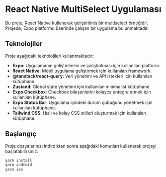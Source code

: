# React Native MultiSelect Uygulaması

Bu proje, React Native kullanarak geliştirilmiş bir multiselect örneğidir. Projede, Expo platformu üzerinde çalışan bir uygulama bulunmaktadır.

## Teknolojiler

Proje aşağıdaki teknolojileri kullanmaktadır:
- **Expo**: Uygulamanın geliştirilmesi ve çalıştırılması için kullanılan platform.
- **React Native**: Mobil uygulama geliştirmek için kullanılan framework.
- **@tanstack/react-query**: Veri yönetimi ve API istekleri için kullanılan kütüphane.
- **Zustand**: Global state yönetimi için kullanılan minimalist kütüphane.
- **Expo Checkbox**: Checkbox bileşenlerini kolayca entegre etmek için kullanılan kütüphane.
- **Expo Status Bar**: Uygulama içindeki durum çubuğunu yönetmek için kullanılan kütüphane.
- **Tailwind CSS**: Hızlı ve kolay CSS stilleri oluşturmak için kullanılan kütüphane.

## Başlangıç

Proje dosyalarınızı indirdikten sonra aşağıdaki komutları kullanarak projeyi başlatabilirsiniz:

```bash
yarn install
yarn android
yarn ios
